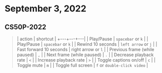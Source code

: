# September 3, 2022

## CS50P-2022
> | action | shortcut |
> +---+---+---|
> | Play/Pause | `spacebar` or `k` |
> | Play/Pause | `spacebar` or `k` |
> | Rewind 10 seconds | `left arrow` or `j` |
> | Fast forward 10 seconds | right arrow or `l` |
> | Previous frame (while paused) | `,` |
> | Next frame (while paused) | `.` |
> | Decrease playback rate | `<` |
> | Increase playback rate | `>` |
> | Toggle captions on/off | `c` |
> | Toggle mute | `m` |
> | Toggle full screen | `f` or `double-click video` |
